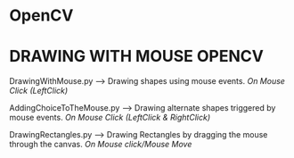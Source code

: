 # OpenCV
# DRAWING WITH MOUSE OPENCV

DrawingWithMouse.py --> Drawing shapes using mouse events. *On Mouse Click (LeftClick)*


AddingChoiceToTheMouse.py --> Drawing alternate shapes triggered by mouse events. *On Mouse Click (LeftClick & RightClick)*


DrawingRectangles.py --> Drawing Rectangles by dragging the mouse through the canvas. *On Mouse click/Mouse Move*
